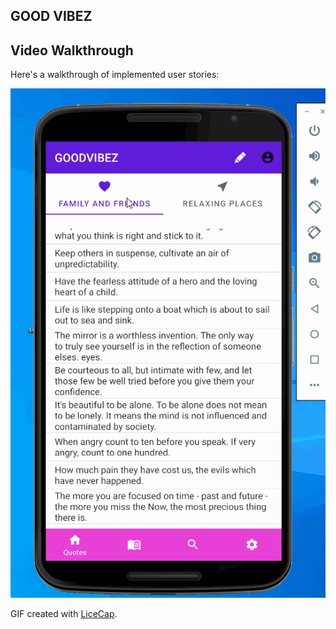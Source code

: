 ## GOOD VIBEZ

## Video Walkthrough

Here's a walkthrough of implemented user stories:

<img src='GOODVIBEZ2.gif' title='Video Walkthrough' width='' alt='Video Walkthrough' />

GIF created with [LiceCap](http://www.cockos.com/licecap/).



